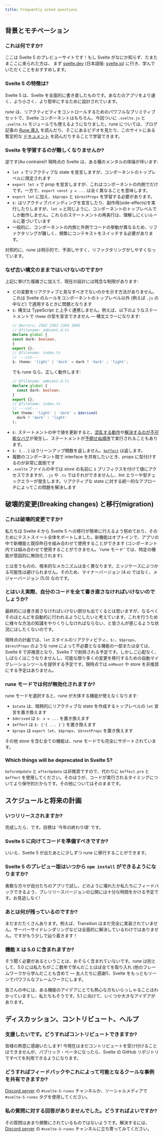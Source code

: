 ```yaml
---
title: Frequently asked questions
---
```


## 背景とモチベーション <!--background-and-motivations-->

### これは何ですか? <!--what-is-this-->

ここは Svelte 5 のプレビューサイトです！もし Svelte がなにか知らず、たまたまここに来られた方は、
まず [svelte.dev](https://svelte.dev) (日本語版: [svelte.jp](https://svelte.jp)) に行き、学んでいただくことをおすすめします。

### Svelte 5 の特徴は? <!--what-s-special-about-svelte-5-->

Svelte 5 は、Svelte を全面的に書き直したものです。あなたのアプリをより速く、より小さく、より堅牢にするために設計されています。

<em>rune</em> は、リアクティビティをコントロールするためのパワフルなプリミティブセットで、Svelte コンポーネントはもちろん、今回ついに `.svelte.js` と `.svelte.ts` モジュールでも使えるようになりました。rune については、ブログ記事の [Rune 導入](https://svelte.jp/blog/runes) を読んだり、そこにあるビデオを見たり、このサイトにある暫定的な [ドキュメント](/docs) を読んだりすることで学習できます。

### Svelte を学習するのが難しくなりませんか? <!--doesn-t-this-make-svelte-harder-to-learn-->

逆です(Au contraire)! 現時点の Svelte は、ある種のメンタルの体操が伴います:

- `let x` でリアクティブな state を宣言しますが、コンポーネントのトップレベルに限定されます
- `export let x` で prop を宣言しますが、これはコンポーネントの内側でだけです。一方で、`export const y = ...` は全く異なることを意味します。
- `export let` に加え、`$$props` と `$$restProps` を学習する必要があります。
- `$:` はリアクティブバインディングを宣言したり、副作用(side-effects)を実行したりしますが、`let x` と同じように、コンポーネントのトップレベルでしか動作しません。これらのステートメントの再実行は、理解しにくいルールに基づいています
- 一般的に、コンポーネントの内側と外側でコードの挙動が異なるため、リファクタリングが難しく、頻繁にコンテキストをスイッチする必要があります。

対照的に、rune は明示的で、予測しやすく、リファクタリングがしやすくなっています。

### なぜ古い構文のままではいけないのですか? <!--why-can-t-we-keep-the-old-syntax-->

上記に挙げた複雑さに加えて、現在の設計には残念な制限があります:

- どの変数をリアクティブと見なすべきでないのかを示す方法がありません。これは Svelte のルールをコンポーネントのトップレベル以外 (例えば `.js` の中など) で適用するときに問題となります
- `$:` 構文は TypeScript と上手く連携しません。例えば、以下のようなステートメントで `theme` の型を宣言できません — 構文エラーになります:
  ```ts
  // @errors: 2362 2363 2304 1005
  // @filename: ambient.d.ts
  declare global {
  const dark: boolean;
  }
  export {};
  // @filename: index.ts
  // ---cut---
  $: theme: 'light' | 'dark' = dark ? 'dark' : 'light';
  ```
  でも rune なら、正しく動作します:
  ```ts
  // @filename: ambient.d.ts
  declare global {
  	const dark: boolean;
  }
  export {};
  // @filename: index.ts
  // ---cut---
  let theme: 'light' | 'dark' = $derived(
  	dark ? 'dark' : 'light'
  );
  ```
- `$:` ステートメントの中で値を更新すると、[混乱する動作](https://github.com/sveltejs/svelte/issues/6732)や[解決するのが不可能なバグ](https://github.com/sveltejs/svelte/issues/4933)が発生し、ステートメントが[予期せぬ順序](https://github.com/sveltejs/svelte/issues/4516)で実行されることもあります。
- `$: {...}` はクリーンアップ関数を返しません。[`$effect`](runes#$effect) は返します。
- 複数のコンポーネント間で interface を共有したいとき、props に型付けするのが非常に面倒です
- `.svelte` ファイルの中では store の名前に `$` プリフィクスを付けて値にアクセスできますが、`.js` や `.ts` ではそれができませんし、lint エラーや型チェックエラーが発生します。リアクティブな state に対する統一的なアプローチによってこの問題を解決します

## 破壊的変更(Breaking changes) と移行(migration) <!--breaking-changes-and-migration-->

### これは破壊的変更ですか? <!--is-it-a-breaking-change-->

私たちは Svelte 4 から Svelte 5 への移行が簡単に行えるよう努めており、そのためにテストスイート全体をポートしました。新機能はオプトインで、アプリの中で新機能と既存昨日を組み合わせて使用することができます (コンポーネント内では組み合わせて使用することができません。'rune モード' では、特定の機能が意図的に無効化されます).

とは言うものの、根本的なメカニズムは全く異なります。エッジケースにぶつかる可能性は避けられません。そのため、マイナーバージョン (4.x) ではなく、メジャーバージョン (5.0) なのです。

### とはいえ実際、自分のコードを全て書き直さなければいけないのでしょうか? <!--no-but-really-am-i-going-to-have-to-rewrite-everything-->

最終的には書き直さなければいけない部分も出てくるとは思いますが、なるべくそのほとんどを自動的に行われるようにしたいと考えています。これを行うために様々な方法の知識をやりくりしなければならない、と皆さんが感じるような状況にはしたくないのです。

現時点の計画では、`let` スタイルのリアクティビティ、`$:`、`$$props`、`$$restProps` のような rune によって不必要となる機能の一部または全ては、Svelte 6 で非推奨となり、Svelte 7 で削除される予定です。しかしご心配なく、しばらくはこうなりませんし、可能な限り多くの変更を移行するための自動マイグレーションツールを提供する予定です。現時点では `onMount` や store を非推奨にする予定はありません。

### rune モードでは何が無効化されますか? <!--which-things-are-disabled-in-runes-mode-->

rune モードを選択すると、rune が大体する機能が使えなくなります:

- `$state` は、暗黙的にリアクティブな state を作成するトップレベルの `let` 宣言を置き換えます
- `$derived` は `$: x = ...` を置き換えます
- `$effect` は `$: {'{ ... }'}` を置き換えます
- `$props` は `export let`、`$$props`、`$$restProps` を置き換えます

その他 store を含む全ての機能は、rune モードでも完全にサポートされています。

### Which things will be deprecated in Svelte 5? <!--which-things-will-be-deprecated-in-svelte-5-->

`beforeUpdate` と `afterUpdate` は非推奨ですので、代わりに `$effect.pre` と `$effect` を使用してください。そのほうが、コードが実行されるタイミングについてより保守的だからです。その他についてはそのままです。

## スケジュールと将来の計画 <!--schedule-and-future-plans-->

### いつリリースされますか? <!--when-is-it-coming-out-->

完成したら、です。目標は '今年の終わり頃' です。

### Svelte 5 に向けてコードを準備すべきですか? <!--should-i-prepare-my-code-for-svelte-5-->

いいえ、Svelte 5 が出たあとに少しずつ rune に移行することができます。

### Svelte 5 のプレビュー版はいつから `npm install` ができるようになりますか? <!--when-can-i-npm-install-the-svelte-5-preview-->

勇敢な方々が自分たちのアプリで試し、どのように壊れたか私たちにフィードバックできるよう、プレリリースバージョンの公開には十分な時間をかける予定です。お見逃しなく!

### あとは何が残っているのですか? <!--what-s-left-to-do-->

まだまだたくさんあります。例えば、Transition はまだ完全に実装されていません。サーバーサイドレンダリングなどは全面的に解決しているわけではありません。ですがもう少しで辿り着きます！

### 機能 X は 5.0 に含まれますか? <!--will-feature-x-be-part-of-5-0-->

そう聞く必要があるということは、おそらく含まれていないです。rune は別として、5.0 には私たちがここ数年で学んだことほぼ全てを取り入れ (他のフレームワークから学んだことも含めて — 友人たちに感謝!)、Svelte をもっともリーンでパワフルなフレームワークにします。

皆さんの中には、ある機能のアイデアにとても熱心な方もいらっしゃることはわかっていますし、私たちもそうです。5.1 に向けて、いくつか大きなアイデアがあります。

## ディスカッション、コントリビュート、ヘルプ <!--discussion-contributing-and-help-->

### 支援したいです。どうすればコントリビュートできますか?

皆様の熱意に感謝いたします! 今現在はまだコントリビュートを受け付けることはできませんが、パブリック・ベータになったら、Svelte の GitHub リポジトリですべてを利用できるようになります。

### どうすればフィードバックやこれによって可能となるクールな事例を共有できますか? <!--how-can-i-share-feedback-or-cool-examples-of-what-this-enables-->

[Discord server](https://svelte.dev/chat) の `#svelte-5-runes` チャンネルか、ソーシャルメディアで `#svelte-5-runes` タグを使用してください。

### 私の質問に対する回答がありませんでした。どうすればよいですか? <!--my-question-wasn-t-answered-what-gives-->

その質問はあまり頻繁にされているものではないようです。解決するには、[Discord server](https://svelte.dev/chat) の `#svelte-5-runes` チャンネルに立ち寄ってみてください。
